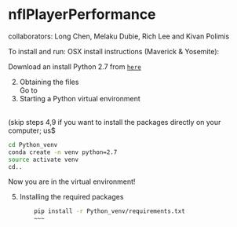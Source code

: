 # nflPlayerPerformance
collaborators: Long Chen, Melaku Dubie, Rich Lee and Kivan Polimis

To install and run:
OSX install instructions (Maverick & Yosemite):


Download an install Python 2.7 from [`here`](http://continuum.io/downloads#all) 


2. Obtaining the files<br>
    Go to
3. Starting a Python virtual environment
 <br>
 (skip steps 4,9 if you want to install the packages directly on your computer; us$

   ~~~bash
   cd Python_venv
   conda create -n venv python=2.7
   source activate venv
   cd..
   ~~~

   Now you are in the virtual environment!


5. Installing the required packages
    ~~~bash
        pip install -r Python_venv/requirements.txt
        ~~~


